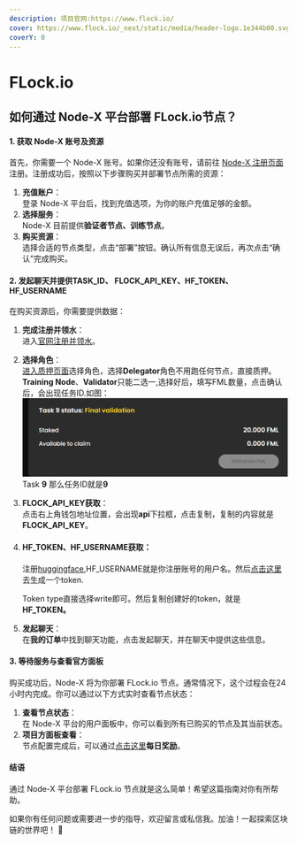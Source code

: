 ```yaml
---
description: 项目官网:https://www.flock.io/
cover: https://www.flock.io/_next/static/media/header-logo.1e344b00.svg
coverY: 0
---
```


# FLock.io

## 如何通过 Node-X 平台部署 FLock.io节点？

#### 1. 获取 Node-X 账号及资源

首先，你需要一个 Node-X 账号。如果你还没有账号，请前往 [Node-X 注册页面](https://node-x.xyz) 注册。注册成功后，按照以下步骤购买并部署节点所需的资源：

1. **充值账户**：\
   登录 Node-X 平台后，找到充值选项，为你的账户充值足够的金额。
2. **选择服务**：\
   Node-X 目前提供**验证者节点、训练节点**。
3. **购买资源**：\
   选择合适的节点类型，点击“部署”按钮。确认所有信息无误后，再次点击“确认”完成购买。

#### 2. 发起聊天并提供TASK\_ID、 FLOCK\_API\_KEY、HF\_TOKEN、HF\_USERNAME

在购买资源后，你需要提供数据：

1. **完成注册并领水**：\
   进入[官网注册并领水](https://train.flock.io/faucet)。
2. **选择角色**：\
   [进入质押页面](https://train.flock.io/stake)选择角色，选择**Delegator**角色不用跑任何节点，直接质押。**Training Node**、**Validator**只能二选一,选择好后，填写FML数量，点击确认后，会出现任务ID.如图：![](<../../.gitbook/assets/image (7).png>)                                                                                                     Task **9** 那么任务ID就是**9**
3. **FLOCK\_API\_KEY获取**：\
   点击右上角钱包地址位置，会出现**api**下拉框，点击复制，复制的内容就是**FLOCK\_API\_KEY**。
4.  #### HF\_TOKEN、HF\_USERNAME**获取**：

    注册[huggingface](https://huggingface.co/),HF\_USERNAME就是你注册账号的用户名。然后[点击这里](https://huggingface.co/settings/tokens)去生成一个token.

    Token type直接选择write即可。然后复制创建好的token，就是**HF\_TOKEN。**
5. **发起聊天**：\
   在**我的订单**中找到聊天功能，点击发起聊天，并在聊天中提供这些信息。

#### 3. 等待服务与查看官方面板

购买成功后，Node-X 将为你部署 FLock.io 节点。通常情况下，这个过程会在24小时内完成。你可以通过以下方式实时查看节点状态：

1. **查看节点状态**：\
   在 Node-X 平台的用户面板中，你可以看到所有已购买的节点及其当前状态。
2. **项目方面板查看**：\
   节点配置完成后，可以通过[点击这里](https://train.flock.io/stake)**每日奖励**。

#### 结语

通过 Node-X 平台部署 FLock.io 节点就是这么简单！希望这篇指南对你有所帮助。

如果你有任何问题或需要进一步的指导，欢迎留言或私信我。加油！一起探索区块链的世界吧！ 🚀

